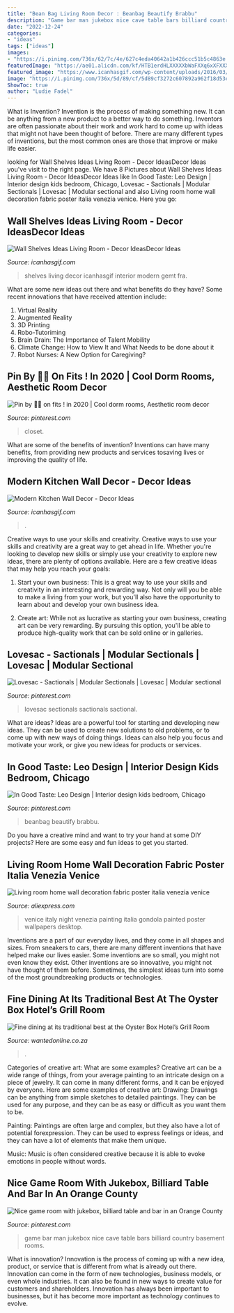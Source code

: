 ```yaml
---
title: "Bean Bag Living Room Decor : Beanbag Beautify Brabbu"
description: "Game bar man jukebox nice cave table bars billiard country basement rooms"
date: "2022-12-24"
categories:
- "ideas"
tags: ["ideas"]
images:
- "https://i.pinimg.com/736x/62/7c/4e/627c4eda40642a1b426ccc51b5c4863e.jpg"
featuredImage: "https://ae01.alicdn.com/kf/HTB1erdHLXXXXXbWaFXXq6xXFXXXL/Living-room-home-wall-decoration-fabric-poster-italia-venezia-venice-art-italy-venice-painting-drawing.jpg"
featured_image: "https://www.icanhasgif.com/wp-content/uploads/2016/03/Wall-Shelves-Ideas-Living-Room-1024x828.jpg"
image: "https://i.pinimg.com/736x/5d/89/cf/5d89cf3272c607892a962f18d53e4f35.jpg"
ShowToc: true
author: "Ludie Fadel"
---
```



What is Invention?
Invention is the process of making something new. It can be anything from a new product to a better way to do something. Inventors are often passionate about their work and work hard to come up with ideas that might not have been thought of before. There are many different types of inventions, but the most common ones are those that improve or make life easier.

	

		
looking for Wall Shelves Ideas Living Room - Decor IdeasDecor Ideas you've visit to the right page. We have 8 Pictures about Wall Shelves Ideas Living Room - Decor IdeasDecor Ideas like In Good Taste: Leo Design | Interior design kids bedroom, Chicago, Lovesac - Sactionals | Modular Sectionals | Lovesac | Modular sectional and also Living room home wall decoration fabric poster italia venezia venice. Here you go:
		
    
## Wall Shelves Ideas Living Room - Decor IdeasDecor Ideas

<img loading=lazy src="https://www.icanhasgif.com/wp-content/uploads/2016/03/Wall-Shelves-Ideas-Living-Room-1024x828.jpg" onerror="this.onerror=null;this.src='https://tse3.mm.bing.net/th?id=OIP.dflpojHvIV7nFzcfRZxlmwHaF_&amp;pid=15.1';" alt="Wall Shelves Ideas Living Room - Decor IdeasDecor Ideas">

_Source: icanhasgif.com_

>shelves living decor icanhasgif interior modern gemt fra. 

	

What are some new ideas out there and what benefits do they have?
Some recent innovations that have received attention include: 
1. Virtual Reality 
2. Augmented Reality 
3. 3D Printing 
4. Robo-Tutoriming 
5. Brain Drain: The Importance of Talent Mobility 
6. Climate Change: How to View It and What Needs to be done about it 
7. Robot Nurses: A New Option for Caregiving?

    
## Pin By 🦋🦋 On Fits ! In 2020 | Cool Dorm Rooms, Aesthetic Room Decor

<img loading=lazy src="https://i.pinimg.com/736x/5d/89/cf/5d89cf3272c607892a962f18d53e4f35.jpg" onerror="this.onerror=null;this.src='https://tse2.mm.bing.net/th?id=OIP.AAwMvUW75_lNa3xnVx8wbAHaNN&amp;pid=15.1';" alt="Pin by 🦋🦋 on fits ! in 2020 | Cool dorm rooms, Aesthetic room decor">

_Source: pinterest.com_

>closet. 

	

What are some of the benefits of invention?
Inventions can have many benefits, from providing new products and services tosaving lives or improving the quality of life.

    
## Modern Kitchen Wall Decor - Decor Ideas

<img loading=lazy src="https://www.icanhasgif.com/wp-content/uploads/2015/01/Modern-Kitchen-Wall-Decor.jpg" onerror="this.onerror=null;this.src='https://tse2.mm.bing.net/th?id=OIP.8lvJBZ4cgtBCqHeb81A-VwHaGG&amp;pid=15.1';" alt="Modern Kitchen Wall Decor - Decor Ideas">

_Source: icanhasgif.com_

>. 

	

Creative ways to use your skills and creativity.
Creative ways to use your skills and creativity are a great way to get ahead in life. Whether you're looking to develop new skills or simply use your creativity to explore new ideas, there are plenty of options available. Here are a few creative ideas that may help you reach your goals:
1. Start your own business: This is a great way to use your skills and creativity in an interesting and rewarding way. Not only will you be able to make a living from your work, but you'll also have the opportunity to learn about and develop your own business idea.

2. Create art: While not as lucrative as starting your own business, creating art can be very rewarding. By pursuing this option, you'll be able to produce high-quality work that can be sold online or in galleries.


    
## Lovesac - Sactionals | Modular Sectionals | Lovesac | Modular Sectional

<img loading=lazy src="https://i.pinimg.com/736x/62/7c/4e/627c4eda40642a1b426ccc51b5c4863e.jpg" onerror="this.onerror=null;this.src='https://tse3.mm.bing.net/th?id=OIP.DNf6_wX54AeongCbAha3igHaFj&amp;pid=15.1';" alt="Lovesac - Sactionals | Modular Sectionals | Lovesac | Modular sectional">

_Source: pinterest.com_

>lovesac sectionals sactionals sactional. 

	

What are ideas?
Ideas are a powerful tool for starting and developing new ideas. They can be used to create new solutions to old problems, or to come up with new ways of doing things. Ideas can also help you focus and motivate your work, or give you new ideas for products or services.

    
## In Good Taste: Leo Design | Interior Design Kids Bedroom, Chicago

<img loading=lazy src="https://i.pinimg.com/736x/97/8e/e6/978ee6ca9e90612412a6dd30713fe0d1.jpg" onerror="this.onerror=null;this.src='https://tse2.mm.bing.net/th?id=OIP.7FE5txwU1qIzncFbh41Q9AHaLH&amp;pid=15.1';" alt="In Good Taste: Leo Design | Interior design kids bedroom, Chicago">

_Source: pinterest.com_

>beanbag beautify brabbu. 

	

Do you have a creative mind and want to try your hand at some DIY projects? Here are some easy and fun ideas to get you started.

    
## Living Room Home Wall Decoration Fabric Poster Italia Venezia Venice

<img loading=lazy src="https://ae01.alicdn.com/kf/HTB1erdHLXXXXXbWaFXXq6xXFXXXL/Living-room-home-wall-decoration-fabric-poster-italia-venezia-venice-art-italy-venice-painting-drawing.jpg" onerror="this.onerror=null;this.src='https://tse4.mm.bing.net/th?id=OIP.i3LcPWihSbSWcQHbQJ0ktgHaEo&amp;pid=15.1';" alt="Living room home wall decoration fabric poster italia venezia venice">

_Source: aliexpress.com_

>venice italy night venezia painting italia gondola painted poster wallpapers desktop. 

	

Inventions are a part of our everyday lives, and they come in all shapes and sizes. From sneakers to cars, there are many different inventions that have helped make our lives easier. Some inventions are so small, you might not even know they exist. Other inventions are so innovative, you might not have thought of them before. Sometimes, the simplest ideas turn into some of the most groundbreaking products or technologies.

    
## Fine Dining At Its Traditional Best At The Oyster Box Hotel’s Grill Room

<img loading=lazy src="https://lh3.googleusercontent.com/A1pZft28gAaIjitXHRKi4lDPtYEgyE0OVq-Ii8FwYUz13R8bljRk_Ubst-H6fwsQUfL6FBW2c_bfXIvU4LWlFifJ=s1000" onerror="this.onerror=null;this.src='https://tse1.mm.bing.net/th?id=OIP.ypV2qKYb28thX9vrym6CmwHaEo&amp;pid=15.1';" alt="Fine dining at its traditional best at the Oyster Box Hotel’s Grill Room">

_Source: wantedonline.co.za_

>. 

	

Categories of creative art: What are some examples?
Creative art can be a wide range of things, from your average painting to an intricate design on a piece of jewelry. It can come in many different forms, and it can be enjoyed by everyone. Here are some examples of creative art:
Drawing: Drawings can be anything from simple sketches to detailed paintings. They can be used for any purpose, and they can be as easy or difficult as you want them to be.

Painting: Paintings are often large and complex, but they also have a lot of potential forexpression. They can be used to express feelings or ideas, and they can have a lot of elements that make them unique.

Music: Music is often considered creative because it is able to evoke emotions in people without words.

    
## Nice Game Room With Jukebox, Billiard Table And Bar In An Orange County

<img loading=lazy src="https://i.pinimg.com/736x/36/59/47/365947663c25934e13f9b9c0ba169104.jpg" onerror="this.onerror=null;this.src='https://tse3.mm.bing.net/th?id=OIP.z7cyKpilieo1QWzX3SLiUAHaE8&amp;pid=15.1';" alt="Nice game room with jukebox, billiard table and bar in an Orange County">

_Source: pinterest.com_

>game bar man jukebox nice cave table bars billiard country basement rooms. 

	

What is innovation?
Innovation is the process of coming up with a new idea, product, or service that is different from what is already out there. Innovation can come in the form of new technologies, business models, or even whole industries. It can also be found in new ways to create value for customers and shareholders. Innovation has always been important to businesses, but it has become more important as technology continues to evolve.

